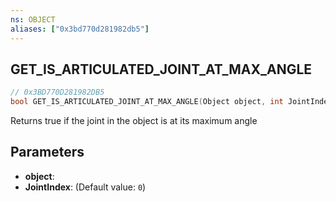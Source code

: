 ```yaml
---
ns: OBJECT
aliases: ["0x3bd770d281982db5"]
---
```

## GET_IS_ARTICULATED_JOINT_AT_MAX_ANGLE

```c
// 0x3BD770D281982DB5
bool GET_IS_ARTICULATED_JOINT_AT_MAX_ANGLE(Object object, int JointIndex);
```

Returns true if the joint in the object is at its maximum angle


## Parameters
* **object**: 
* **JointIndex**: (Default value: `0`)
